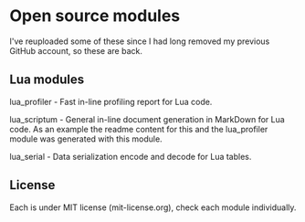 # Open source modules

I've reuploaded some of these since I had long removed my previous GitHub account, so these are back.

## Lua modules

lua_profiler - Fast in-line profiling report for Lua code.

lua_scriptum - General in-line document generation in MarkDown for Lua code. As an example the readme content for this and the lua_profiler module was generated with this module.

lua_serial - Data serialization encode and decode for Lua tables.

## License

Each is under MIT license (mit-license.org), check each module individually.
